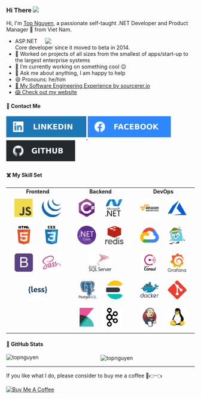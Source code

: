 ### Hi There <img src="https://emojis.slackmojis.com/emojis/images/1588315024/8823/hyperkitty.gif" width="35px">


Hi, I'm [Top Nguyen](https://topnguyen.com/), a passionate self-taught .NET Developer and Product Manager 🚀 from Viet Nam.

<img width="400px" align="right" src="https://media.giphy.com/media/LOtA167hCcYaAZEth1/giphy.gif" />

- ASP.NET Core developer since it moved to beta in 2014. 
- 🤔 Worked on projects of all sizes from the smallest of apps/start-up to the largest enterprise systems
- 🔭 I’m currently working on something cool :wink:
- 💬 Ask me about anything, I am happy to help
- 😄 Pronouns: he/him
- <a href="https://sourcerer.io/topnguyen">💋 My Software Engineering Experience by sourcerer.io</a>
- <a href="https://topnguyen.com">😱 Check out my website</a>

#### 👻 Contact Me

<div align="left">
  <a href="https://linkedin.com/in/topnguyen" target="_blank">
    <img src="https://raw.githubusercontent.com/topnguyen/topnguyen/main/assets/social-img/Linkedin.svg" alt="linkedin" style="margin-bottom: 5px;" />
  </a>

  <a href="https://www.facebook.com/topnguyen.net" target="_blank">
    <img src="https://raw.githubusercontent.com/topnguyen/topnguyen/main/assets/social-img/facebook.svg" alt="facebook" style="margin-bottom: 5px;" />
  </a>
  
  <a href="https://github.com/topnguyen" target="_blank">
    <img src="https://raw.githubusercontent.com/topnguyen/topnguyen/main/assets/social-img/github.svg" alt="github" style="margin-bottom: 5px;" />
  </a>

</div>

#### ☠️ My Skill Set

<table>
  <tr>
    <td valign="top" width="33%">
    <div align="center"><b>Frontend</b></div>
      <div align="center"> 
        <img style="margin: 10px" src="https://raw.githubusercontent.com/topnguyen/topnguyen/main/assets/skills-set-img/javascript-original.svg" alt="JavaScript" height="50" />
        <img style="margin: 10px" src="https://raw.githubusercontent.com/topnguyen/topnguyen/main/assets/skills-set-img/jquery.png" alt="Jquery" height="50" />
        <img style="margin: 10px" src="https://raw.githubusercontent.com/topnguyen/topnguyen/main/assets/skills-set-img/html5-original-wordmark.svg" alt="HTML5" height="50" />
        <img style="margin: 10px" src="https://raw.githubusercontent.com/topnguyen/topnguyen/main/assets/skills-set-img/css3-original-wordmark.svg" alt="CSS3" height="50" />
        <img style="margin: 10px" src="https://raw.githubusercontent.com/topnguyen/topnguyen/main/assets/skills-set-img/bootstrap-plain.svg" alt="Bootstrap" height="50" />
        <img style="margin: 10px" src="https://raw.githubusercontent.com/topnguyen/topnguyen/main/assets/skills-set-img/sass-original.svg" alt="Sass" height="50" />
        <img style="margin: 10px" src="https://raw.githubusercontent.com/topnguyen/topnguyen/main/assets/skills-set-img/less.png" alt="Less" height="50" />
      </div>
    </td>
    <td valign="top" width="33%">
    <div align="center"><b>Backend</b></div>
      <div align="center">  
        <img style="margin: 10px" src="https://raw.githubusercontent.com/topnguyen/topnguyen/main/assets/skills-set-img/csharp-original.svg" alt="C#" height="50" />  
        <img style="margin: 10px" src="https://raw.githubusercontent.com/topnguyen/topnguyen/main/assets/skills-set-img/dot-net-original-wordmark.svg" alt=".NET" height="50" />  
        <img style="margin: 10px" src="https://raw.githubusercontent.com/topnguyen/topnguyen/main/assets/skills-set-img/net-core.png" alt=".NET Core" height="50" />  
        <img style="margin: 10px" src="https://raw.githubusercontent.com/topnguyen/topnguyen/main/assets/skills-set-img/redis-original-wordmark.svg" alt="Redis" height="50" />  
        <img style="margin: 10px" src="https://raw.githubusercontent.com/topnguyen/topnguyen/main/assets/skills-set-img/microsoft-sql-server.svg" alt="SQL Server" height="50" />  
        <img style="margin: 10px" src="https://raw.githubusercontent.com/topnguyen/topnguyen/main/assets/skills-set-img/postgresql-original-wordmark.svg" alt="PostgreSql" height="50" />  
        <img style="margin: 10px" src="https://raw.githubusercontent.com/topnguyen/topnguyen/main/assets/skills-set-img/elasticsearch.png" alt="Elastic" height="50" />  
        <img style="margin: 10px" src="https://raw.githubusercontent.com/topnguyen/topnguyen/main/assets/skills-set-img/kibana.png" alt="Kibana" height="50" /> 
        <img style="margin: 10px" src="https://raw.githubusercontent.com/topnguyen/topnguyen/main/assets/skills-set-img/apache_kafka-icon.svg" alt="Kafka" height="50" /> 
      </div>
    </td>
    <td valign="top" width="33%">
      <div align="center"><b>DevOps</b></div>
      <div align="center"> 
        <img style="margin: 10px" src="https://raw.githubusercontent.com/topnguyen/topnguyen/main/assets/skills-set-img/amazonwebservices-original-wordmark.svg" alt="AWS" height="50" />  
        <img style="margin: 10px" src="https://raw.githubusercontent.com/topnguyen/topnguyen/main/assets/skills-set-img/microsoft_azure-icon.svg" alt="Azure" height="50" />
        <img style="margin: 10px" src="https://raw.githubusercontent.com/topnguyen/topnguyen/main/assets/skills-set-img/google_cloud-icon.svg" alt="Google Cloud" height="50" />
        <img style="margin: 10px" src="https://raw.githubusercontent.com/topnguyen/topnguyen/main/assets/skills-set-img/jaeger.png" alt="Jaeger" height="50" />
        <img style="margin: 10px" src="https://raw.githubusercontent.com/topnguyen/topnguyen/main/assets/skills-set-img/consul.svg" alt="Consul" height="50" />
        <img style="margin: 10px" src="https://raw.githubusercontent.com/topnguyen/topnguyen/main/assets/skills-set-img/grafana.png" alt="Grafana" height="50" />
        <img style="margin: 10px" src="https://raw.githubusercontent.com/topnguyen/topnguyen/main/assets/skills-set-img/docker-original-wordmark.svg" alt="Docker" height="50" />  
        <img style="margin: 10px" src="https://raw.githubusercontent.com/topnguyen/topnguyen/main/assets/skills-set-img/git-scm-icon.svg" alt="Git" height="50" />
        <img style="margin: 10px" src="https://raw.githubusercontent.com/topnguyen/topnguyen/main/assets/skills-set-img/jenkins-icon.svg" alt="Jenkins" height="50" />  
        <img style="margin: 10px" src="https://raw.githubusercontent.com/topnguyen/topnguyen/main/assets/skills-set-img/linux-original.svg" alt="Linux" height="50" />
      </div>
    </td>
  </tr>
</table>

#### 👀 GitHub Stats

<div align="center">
  <img align="left" src="https://github-readme-stats.vercel.app/api?username=topnguyen&show_icons=true&theme=nightowl&count_private=true&line_height=40" alt="topnguyen" />
  <img align="center" src="https://github-readme-stats.vercel.app/api/top-langs/?username=topnguyen&theme=nightowl&line_height=40" alt="topnguyen" />
</div>
  
---

If you like what I do, please consider to buy me a coffee 🥺👉👈

<a href="https://www.buymeacoffee.com/topnguyen" target="_blank"><img src="https://cdn.buymeacoffee.com/buttons/v2/default-yellow.png" alt="Buy Me A Coffee" width="150"></a>
